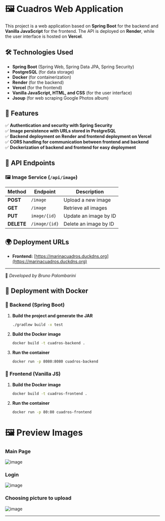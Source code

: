 # 🖼️ Cuadros Web Application
This project is a web application based on **Spring Boot** for the backend and **Vanilla JavaScript** for the frontend. The API is deployed on **Render**, while the user interface is hosted on **Vercel**.

## 🛠️ Technologies Used
- **Spring Boot** (Spring Web, Spring Data JPA, Spring Security)
- **PostgreSQL** (for data storage)
- **Docker** (for containerization)
- **Render** (for the backend)
- **Vercel** (for the frontend)
- **Vanilla JavaScript, HTML, and CSS** (for the user interface)
- **Jsoup** (for web scraping Google Photos album)

## 📌 Features
✅ **Authentication and security with Spring Security**  
✅ **Image persistence with URLs stored in PostgreSQL**  
✅ **Backend deployment on Render and frontend deployment on Vercel**  
✅ **CORS handling for communication between frontend and backend**  
✅ **Dockerization of backend and frontend for easy deployment**  

## 📡 API Endpoints

### 🖼 **Image Service** (`/api/image`)
| Method | Endpoint | Description |
|--------|----------|-------------|
| **POST** | `/image` | Upload a new image |
| **GET** | `/image` | Retrieve all images |
| **PUT** | `image/{id}` | Update an image by ID |
| **DELETE** | `/image/{id}` | Delete an image by ID |

## 🌍 Deployment URLs
- **Frontend:** [https://marinacuadros.duckdns.org](https://marinacuadros.duckdns.org)

---

📌 *Developed by Bruno Palombarini*

## 🚀 Deployment with Docker

### 🔧 Backend (Spring Boot)
1. **Build the project and generate the JAR**
   ```sh
   ./gradlew build -x test
   ```
2. **Build the Docker image**
   ```sh
   docker build -t cuadros-backend .
   ```
3. **Run the container**
   ```sh
   docker run -p 8080:8080 cuadros-backend
   ```

### 🎨 Frontend (Vanilla JS)
1. **Build the Docker image**
   ```sh
   docker build -t cuadros-frontend .
   ```
2. **Run the container**
   ```sh
   docker run -p 80:80 cuadros-frontend
   ```


# 🖼️ Preview Images

 <h3> Main Page </h3>

![image](https://github.com/user-attachments/assets/5180ba09-765c-4528-a03e-387ec0720785)

 <h3> Login </h3>

![image](https://github.com/user-attachments/assets/05077c01-c34d-47f0-acdd-b4fa5e3b43ee)

 <h3> Choosing picture to upload </h3>

![image](https://github.com/user-attachments/assets/1bfa5e38-63b2-487e-b642-d9e4eb77c036)




---

